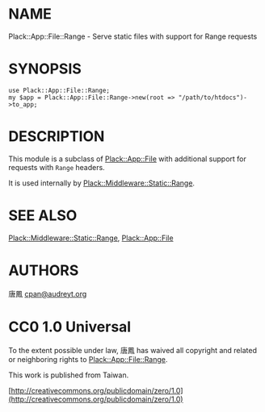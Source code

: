 # NAME

Plack::App::File::Range - Serve static files with support for Range requests

# SYNOPSIS

    use Plack::App::File::Range;
    my $app = Plack::App::File::Range->new(root => "/path/to/htdocs")->to_app;

# DESCRIPTION

This module is a subclass of [Plack::App::File](http://search.cpan.org/perldoc?Plack::App::File) with additional support for
requests with `Range` headers.

It is used internally by [Plack::Middleware::Static::Range](http://search.cpan.org/perldoc?Plack::Middleware::Static::Range).

# SEE ALSO

[Plack::Middleware::Static::Range](http://search.cpan.org/perldoc?Plack::Middleware::Static::Range), [Plack::App::File](http://search.cpan.org/perldoc?Plack::App::File)

# AUTHORS

唐鳳 <cpan@audreyt.org>

# CC0 1.0 Universal

To the extent possible under law, 唐鳳 has waived all copyright and related
or neighboring rights to [Plack::App::File::Range](http://search.cpan.org/perldoc?Plack::App::File::Range).

This work is published from Taiwan.

[http://creativecommons.org/publicdomain/zero/1.0](http://creativecommons.org/publicdomain/zero/1.0)